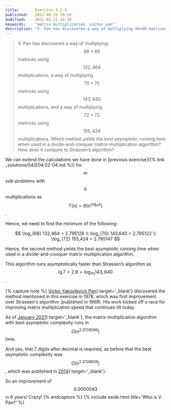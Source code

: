 ```yaml
---
title:       Exercise 4.2-5
published:   2012-08-28 19:20
modified:    2021-01-21 10:30
keywords:    "matrix multiplication, victor pan"
description: "V. Pan has discovered a way of multiplying 68×68 matrices using 132,464 multiplications, a way of multiplying 70×70 matrices using 143,640 multiplications, and a way of multiplying 72×72 matrices using 155,424 multiplications. Which method yields the best asymptotic running time when used in a divide-and-conquer matrix-multiplication algorithm? How does it compare to Strassen’s algorithm?"
---
```


> V. Pan has discovered a way of multiplying $$68 \times 68$$ matrices using $$132, 464$$ multiplications, a way of multiplying $$70 \times 70$$ matrices using $$143, 640$$ multiplications, and a way of multiplying $$72 \times 72$$ matrices using $$155, 424$$ multiplications. Which method yields the best asymptotic running time when used in a divide-and-conquer matrix-multiplication algorithm? How does it compare to Strassen’s algorithm?

We can extend the calculations we have done in [previous exercise]({% link _solutions/04/E04.02-04.md %}) for $$m$$ sub-problems with $$k$$ multiplications as $$T(n) = \Theta(n^{\log_m k})$$.

Hence, we need to find the minimum of the following:

$$
\log_{68} 132,464 = 2.795128 \\
\log_{70} 143,640 = 2.795122 \\
\log_{72} 155,424 = 2.795147
$$

Hence, the second method yields the best asymptotic running time when used in a divide-and-conquer matrix-multiplication algorithm.

This algorithm runs asymptotically faster than Strassen’s algorithm as $$\lg 7 > 2.8 > \log_{70} 143,640$$.

{% capture note %}
[Victor Yakovlevich Pan](https://en.wikipedia.org/wiki/Victor_Pan 'Victor Yakovlevich Pan'){:target='_blank'} discovered the method mentioned in this exercise in 1978, which was first improvement over Straseen's algorithm (published in 1969). His work kicked off a race for improving matrix multiplication speed that continues till today.

As of [January 2021](https://arxiv.org/abs/2010.05846 'A Refined Laser Method and Faster Matrix Multiplication'){:target='_blank'}, the matrix multiplication algorithm with best asymptotic complexity runs in $$O(n^{2.3728596})$$ time.

And yes, that 7 digits after decimal is required, as before that the best asymptotic complexity was $$O(n^{2.3728639})$$, which was published in [2014](https://arxiv.org/abs/1401.7714 'Powers of Tensors and Fast Matrix Multiplication'){:target='_blank'}.

So an improvement of $$0.0000043$$ in 6 years! Crazy!
{% endcapture %}
{% include aside.html title='Who is V. Pan?' %}
